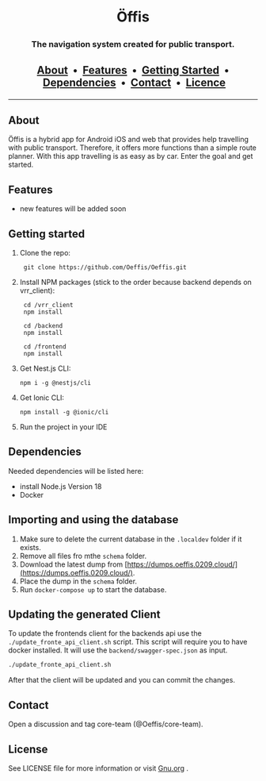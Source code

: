 # <p align="center"> Öffis </p>

### <p align="center"> The navigation system created for public transport. </p>

## <p align="center"> [About](#about)&nbsp; • &nbsp;[Features](#features)&nbsp; • &nbsp;[Getting Started](#getting-started)&nbsp; • &nbsp;[Dependencies](#dependencies)&nbsp; • &nbsp;[Contact](#contact)&nbsp; • &nbsp;[Licence](#license)</p>

---

## About

Öffis is a hybrid app for Android iOS and web that provides help travelling with public transport. Therefore, it offers
more functions than a simple route planner. With this app travelling is as easy as by car. Enter the goal and get
started.

## Features

-   new features will be added soon

## Getting started

1.  Clone the repo:

         git clone https://github.com/Oeffis/Oeffis.git

2. Install NPM packages (stick to the order because backend depends on vrr_client):

        cd /vrr_client
        npm install

        cd /backend
        npm install

        cd /frontend
        npm install

3.  Get Nest.js CLI:

        npm i -g @nestjs/cli

4.  Get Ionic CLI:

        npm install -g @ionic/cli

5.  Run the project in your IDE

## Dependencies

Needed dependencies will be listed here:

-   install Node.js Version 18
-   Docker

## Importing and using the database

1. Make sure to delete the current database in the `.localdev` folder if it exists.
2. Remove all files fro mthe `schema` folder.
3. Download the latest dump from [https://dumps.oeffis.0209.cloud/](https://dumps.oeffis.0209.cloud/).
4. Place the dump in the `schema` folder.
5. Run `docker-compose up` to start the database.

## Updating the generated Client

To update the frontends client for the backends api use the
`./update_fronte_api_client.sh` script. This script will require
you to have docker installed. It will use the `backend/swagger-spec.json`
as input.

```bash
./update_fronte_api_client.sh
```

After that the client will be updated and you can commit the changes.

## Contact

Open a discussion and tag core-team (@Oeffis/core-team).

## License

See LICENSE file for more information or visit [Gnu.org](https://choosealicense.com/licenses/agpl-3.0/) .
